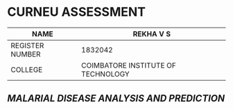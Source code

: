 # CURNEU ASSESSMENT
NAME | REKHA V S
------------ | -------------
REGISTER NUMBER | 1832042
COLLEGE | COIMBATORE INSTITUTE OF TECHNOLOGY

## _MALARIAL DISEASE ANALYSIS AND PREDICTION_
